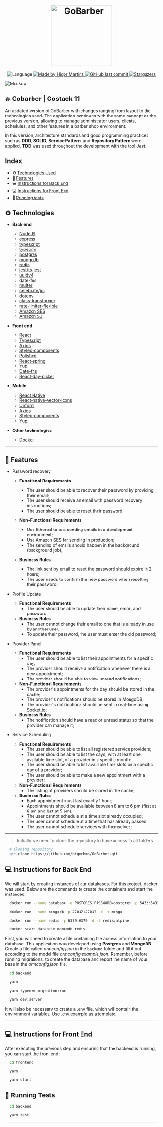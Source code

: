 <h1 align="center">
	<img alt="GoBarber" src=".github/logo.svg" width="200px" />
</h1>

<p align="center">		 

  <img alt="Language" src="https://img.shields.io/github/languages/top/higorhms/GoBarber?style=for-the-badge">
	
  <a href="https://www.linkedin.com/in/higormartinsdasilva/" target="_blank">
    <img alt="Made by Higor Martins" src="https://img.shields.io/badge/made%20by-Higor_martins-%2304D361?style=for-the-badge">
  </a>

  <a href="https://github.com/higorhms/GoBarber" target="_blank">
    <img alt="GitHub last commit" src="https://img.shields.io/github/last-commit/higorhms/GoBarber?style=for-the-badge">
  </a>

   <a href="https://github.com/higorhms/GoBarber/stargazers" target="_blank">
    <img alt="Stargazers" src="https://img.shields.io/github/stars/higorhms/GoBarber?style=for-the-badge">
  </a>
</p>

<img alt="Mockup" src="https://res.cloudinary.com/eliasgcf/image/upload/v1587509596/GoBarber/mockup_ocggit.png">

## 💥 Gobarber | Gostack 11

An updated version of GoBarber with changes ranging from layout to the technologies used. The application continues with the same concept as the previous version, allowing to manage administrator users, clients, schedules, and other features in a barber shop environment.

In this version, architecture standards and good programming practices such as **DDD**, **SOLID**, **Service Pattern**, and **Repository Pattern** were applied. **TDD** was used throughout the development with the tool *Jest*.

## Index
- ⚙ [Technologies Used](#-technologies)
- 🚀 [Features](#-features)
- 💻 [Instructions for Back End](#-instructions-for-back-end)
- 💻 [Instructions for Front End](#-instructions-for-front-end)
- 🐞 [Running tests](#-running-tests)

## ⚙ Technologies
  - **Back end**
    - [NodeJS](https://nodejs.org/en/)
    - [express](https://expressjs.com/pt-br/)
    - [typescript](https://www.typescriptlang.org/)
    - [typeorm](https://typeorm.io/)
    - [postgres](https://www.postgresql.org/)
    - [mongodb](https://www.mongodb.com/)
    - [redis](https://redis.io/)
    - [jest/ts-jest](https://jestjs.io/)
    - [uuidv4](https://www.npmjs.com/package/uuidv4)
    - [date-fns](https://date-fns.org/)
    - [multer](https://www.npmjs.com/package/multer)
    - [celebrate/joi]()
    - [dotenv]()
    - [class-transformer]()
    - [rate-limiter-flexible]()
    - [Amazon SES](https://aws.amazon.com/pt/ses/)
    - [Amazon S3](https://aws.amazon.com/pt/s3/?sc_channel=PS&sc_campaign=acquisition_BR&sc_publisher=google&sc_medium=english_s3_b&sc_content=s3_e&sc_detail=amazon%20s3&sc_category=s3&sc_segment=89108864428&sc_matchtype=e&sc_country=BR&s_kwcid=AL!4422!3!89108864428!e!!g!!amazon%20s3&ef_id=CjwKCAjw5cL2BRASEiwAENqAPgGlCjev7lISzLorFwcq0coRS7IXGWkuVq90tELVhk8Zdli-4Kq7rBoCT34QAvD_BwE:G:s)

  - **Front end**
    - [React](https://reactjs.org/)
    - [Typescript](https://www.typescriptlang.org/)
    - [Axios](https://github.com/axios/axios)
    - [Styled-components](https://styled-components.com/)
    - [Polished](https://polished.js.org/)
    - [React-spring](https://www.react-spring.io/)
    - [Yup](https://www.npmjs.com/package/yup)
    - [Date-fns](https://date-fns.org/)
    - [React-day-picker](https://www.npmjs.com/package/react-day-picker)

  - **Mobile**
    - [React Native](https://reactnative.dev/)
    - [React-native-vector-icons](https://github.com/oblador/react-native-vector-icons)
    - [Unform](https://github.com/Rocketseat/unform)
    - [Axios](https://github.com/axios/axios)
    - [Styled-components](https://styled-components.com/)
    - [Yup](https://www.npmjs.com/package/yup)

  - **Other technologies**
    - [Docker](https://www.docker.com/)
    
---

## 🚀 Features
- Password recovery
  - **Functional Requirements**
    - The user should be able to recover their password by providing their email;
    - The user should receive an email with password recovery instructions;
    - The user should be able to reset their password

  - **Non-Functional Requirements**
    - Use Ethereal to test sending emails in a development environment;
    - Use Amazon SES for sending in production;
    - The sending of emails should happen in the background (background job);

  - **Business Rules**
    - The link sent by email to reset the password should expire in 2 hours;
    - The user needs to confirm the new password when resetting their password;

- Profile Update
  - **Functional Requirements**
    - The user should be able to update their name, email, and password
  - **Business Rules**
    - The user cannot change their email to one that is already in use by another user;
    - To update their password, the user must enter the old password;

- Provider Panel
  - **Functional Requirements**
    - The user should be able to list their appointments for a specific day;
    - The provider should receive a notification whenever there is a new appointment;
    - The provider should be able to view unread notifications;
  - **Non-Functional Requirements**
    - The provider's appointments for the day should be stored in the cache;
    - The provider's notifications should be stored in MongoDB;
    - The provider's notifications should be sent in real-time using Socket.io;
  - **Business Rules**
    - The notification should have a read or unread status so that the provider can manage it;

- Service Scheduling
  - **Functional Requirements**
    - The user should be able to list all registered service providers;
    - The user should be able to list the days, with at least one available time slot, of a provider in a specific month;
    - The user should be able to list available time slots on a specific day of a provider;
    - The user should be able to make a new appointment with a provider;
  - **Non-Functional Requirements**
    - The listing of providers should be stored in the cache;
  - **Business Rules**
    - Each appointment must last exactly 1 hour;
    - Appointments should be available between 8 am to 6 pm (first at 8 am and last at 5 pm);
    - The user cannot schedule at a time slot already occupied;
    - The user cannot schedule at a time that has already passed;
    - The user cannot schedule services with themselves;
    
---

> Initially we need to clone the repository to have access to all folders
```bash
  # Cloning repository
  git clone https://github.com/higorhms/GoBarber.git
```

## 💻 Instructions for Back End

  We will start by creating instances of our databases. For this project, docker was used. Below are the commands to create the containers and start the instances:

  ```bash
    docker run --name database -e POSTGRES_PASSWORD=postgres -p 5432:5432 -d postgres

    docker run --name mongodb -p 27017:27017 -d -t mongo

    docker run --name redis -p 6379:6379 -d -t redis:alpine

    docker start database mongodb redis
  ```

  First, you will need to create a file containing the access information to your database. This application was developed using **Postgres** and **MongoDB**. Create a file called *ormconfig.json* in the `backend` folder and fill it out according to the model file *ormconfig.example.json*. Remember, before running migrations, to create the database and report the name of your base in the *ormconfig.json* file.
  
  ```bash
    cd backend

    yarn

    yarn typeorm migration:run

    yarn dev:server
  ```

  It will also be necessary to create a .env file, which will contain the environment variables. Use .env.example as a template.

---

## 💻 Instructions for Front End
 
  After executing the previous step and ensuring that the backend is running, you can start the front end:

  ```bash
	cd frontend

  	yarn

  	yarn start
  ```

## 🐞 Running Tests

  ```bash
    cd backend

    yarn test
  ```
---
